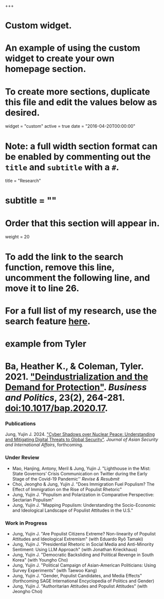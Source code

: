 +++
# Custom widget.
# An example of using the custom widget to create your own homepage section.
# To create more sections, duplicate this file and edit the values below as desired.
widget = "custom"
active = true
date = "2016-04-20T00:00:00"

# Note: a full width section format can be enabled by commenting out the `title` and `subtitle` with a `#`.
title = "Research"
# subtitle = ""


# Order that this section will appear in.
weight = 20

# To add the link to the search function, remove this line, uncomment the following line, and move it to line 26.
# For a full list of my research, use the search feature [here](https://www.jacobauthement.com/publication).

# example from Tyler
# Ba, Heather K., & Coleman, Tyler. 2021. ["Deindustrialization and the Demand for Protection"](https://www.tyler-coleman.com/publication/bacoleman2021). _Business and Politics_, 23(2), 264-281. [doi:10.1017/bap.2020.17](https://doi.org/10.1017/bap.2020.17).

### Publications
Jung, Yujin J. 2024. ["Cyber Shadows over Nuclear Peace: Understanding and Mitigating Digital Threats to Global Security"](https://www.yujinjuliajung.com/publication/JungURa). _Journal of Asian Security and International Affairs_, forthcoming.

### Under Review
+ Mao, Hanjing, Antony, Meril & Jung, Yujin J.  "Lighthouse in the Mist: State Governors’ Crisis Communication on Twitter during the Early Stage of the Covid-19 Pandemic'' _Revise & Resubmit_
+ Choi, Jeongho & Jung, Yujin J. "Does Immigration Fuel Populism? The Effect of Immigration on the Rise of Populist Rhetoric" 
+ Jung, Yujin J. "Populism and Polarization in Comparative Perspective: Sectarian Populism"  
+ Jung, Yujin J. "Mapping Populism: Understanding the Socio-Economic and Ideological Landscape of Populist Attitudes in the U.S."


### Work in Progress
+ Jung, Yujin J. "Are Populist Citizens Extreme? Non-linearity of Populist Attitudes and Ideological Extremism"  (with Eduardo Ryô Tamaki) 
+ Jung, Yujin J. "Presidential Rhetoric in Social Media and Anti-Minority Sentiment: Using LLM Approach" (with Jonathan Krieckhaus) 
+ Jung, Yujin J. "Democratic Backsliding and Political Revenge in South Korea"  (with Youngho Cho) 
+ Jung, Yujin J. "Political Campaign of Asian-American Politicians: Using Survey Experiments" (with Taewoo Kang)
+ Jung, Yujin J. "Gender, Populist Candidates, and Media Effects" (forthcoming SAGE International Encyclopedia of Politics and Gender)
+ Jung, Yujin J. "Authoritarian Attitudes and Populist Attitudes" (with  Jeongho Choi) 

